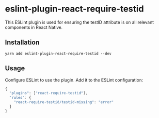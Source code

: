 # eslint-plugin-react-require-testid

This ESLint plugin is used for ensuring the testID attribute is on all relevant components in React Native.

## Installation

```shell
yarn add eslint-plugin-react-require-testid --dev
```

## Usage

Configure ESLint to use the plugin. Add it to the ESLint configuration:

```javascript
{
  "plugins": ["react-require-testid"],
  "rules": {
    "react-require-testid/testid-missing": "error"
  }
}
```
